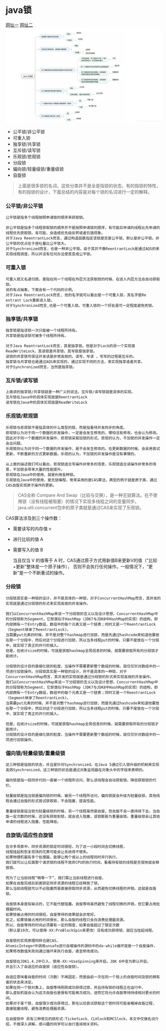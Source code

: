# java锁
[网址一](https://www.cnblogs.com/qifengshi/p/6831055.html)
[网址二](https://www.cnblogs.com/jyroy/p/11365935.html)
![a1.png](../../../../../../resources/img/lock.png)  

-  公平锁/非公平锁
-  可重入锁
-  独享锁/共享锁
-  互斥锁/读写锁
-  乐观锁/悲观锁
-  分段锁
-  偏向锁/轻量级锁/重量级锁
-  自旋锁

>上面是很多锁的名词，这些分类并不是全是指锁的状态，有的指锁的特性，有的指锁的设计，下面总结的内容是对每个锁的名词进行一定的解释。

### 公平锁/非公平锁

    公平锁是指多个线程按照申请锁的顺序来获取锁。
    
    非公平锁是指多个线程获取锁的顺序并不是按照申请锁的顺序，有可能后申请的线程比先申请的线程优先获取锁。有可能，会造成优先级反转或者饥饿现象。
    对于Java ReentrantLock而言，通过构造函数指定该锁是否是公平锁，默认是非公平锁。非公平锁的优点在于吞吐量比公平锁大。
    对于Synchronized而言，也是一种非公平锁。由于其并不像ReentrantLock是通过AQS的来实现线程调度，所以并没有任何办法使其变成公平锁。
    
### 可重入锁
    
    可重入锁又名递归锁，是指在同一个线程在外层方法获取锁的时候，在进入内层方法会自动获取锁。
    说的有点抽象，下面会有一个代码的示例。
    对于Java ReentrantLock而言, 他的名字就可以看出是一个可重入锁，其名字是Re entrant Lock重新进入锁。
    对于Synchronized而言,也是一个可重入锁。可重入锁的一个好处是可一定程度避免死锁。
    
### 独享锁/共享锁

    独享锁是指该锁一次只能被一个线程所持有。
    共享锁是指该锁可被多个线程所持有。

    对于Java ReentrantLock而言，其是独享锁。但是对于Lock的另一个实现类ReadWriteLock，其读锁是共享锁，其写锁是独享锁。
    读锁的共享锁可保证并发读是非常高效的，读写，写读 ，写写的过程是互斥的。
    独享锁与共享锁也是通过AQS来实现的，通过实现不同的方法，来实现独享或者共享。
    对于Synchronized而言，当然是独享锁。
    
### 互斥锁/读写锁

    上面讲的独享锁/共享锁就是一种广义的说法，互斥锁/读写锁就是具体的实现。
    互斥锁在Java中的具体实现就是ReentrantLock
    读写锁在Java中的具体实现就是ReadWriteLock
    
### 乐观锁/悲观锁

    乐观锁与悲观锁不是指具体的什么类型的锁，而是指看待并发同步的角度。
    悲观锁认为对于同一个数据的并发操作，一定是会发生修改的，哪怕没有修改，也会认为修改。因此对于同一个数据的并发操作，悲观锁采取加锁的形式。悲观的认为，不加锁的并发操作一定会出问题。
    乐观锁则认为对于同一个数据的并发操作，是不会发生修改的。在更新数据的时候，会采用尝试更新，不断重新的方式更新数据。乐观的认为，不加锁的并发操作是没有事情的。
    
    从上面的描述我们可以看出，悲观锁适合写操作非常多的场景，乐观锁适合读操作非常多的场景，不加锁会带来大量的性能提升。
    悲观锁在Java中的使用，就是利用各种锁。
    乐观锁在Java中的使用，是无锁编程，常常采用的是CAS算法，典型的例子就是原子类，通过CAS自旋实现原子操作的更新。
    
>CAS全称 Compare And Swap（比较与交换），是一种无锁算法。在不使用锁（没有线程被阻塞）的情况下实现多线程之间的变量同步。java.util.concurrent包中的原子类就是通过CAS来实现了乐观锁。
 
CAS算法涉及到三个操作数：

* 需要读写的内存值 v
* 进行比较的值 A
* 需要写入的值 B


    当且仅当 V 的值等于 A 时，CAS通过原子方式用新值B来更新V的值（“比较+更新”整体是一个原子操作），
    否则不会执行任何操作。一般情况下，“更新”是一个不断重试的操作。
    
### 分段锁

    分段锁其实是一种锁的设计，并不是具体的一种锁，对于ConcurrentHashMap而言，其并发的实现就是通过分段锁的形式来实现高效的并发操作。
    
    我们以ConcurrentHashMap来说一下分段锁的含义以及设计思想，ConcurrentHashMap中的分段锁称为Segment，它即类似于HashMap（JDK7与JDK8中HashMap的实现）的结构，即内部拥有一个Entry数组，数组中的每个元素又是一个链表；同时又是一个ReentrantLock（Segment继承了ReentrantLock)。
    当需要put元素的时候，并不是对整个hashmap进行加锁，而是先通过hashcode来知道他要放在那一个分段中，然后对这个分段进行加锁，所以当多线程put的时候，只要不是放在一个分段中，就实现了真正的并行的插入。
    但是，在统计size的时候，可就是获取hashmap全局信息的时候，就需要获取所有的分段锁才能统计。
    
    分段锁的设计目的是细化锁的粒度，当操作不需要更新整个数组的时候，就仅仅针对数组中的一项进行加锁操作。分段锁其实是一种锁的设计，并不是具体的一种锁，对于ConcurrentHashMap而言，其并发的实现就是通过分段锁的形式来实现高效的并发操作。
    我们以ConcurrentHashMap来说一下分段锁的含义以及设计思想，ConcurrentHashMap中的分段锁称为Segment，它即类似于HashMap（JDK7与JDK8中HashMap的实现）的结构，即内部拥有一个Entry数组，数组中的每个元素又是一个链表；同时又是一个ReentrantLock（Segment继承了ReentrantLock)。
    当需要put元素的时候，并不是对整个hashmap进行加锁，而是先通过hashcode来知道他要放在那一个分段中，然后对这个分段进行加锁，所以当多线程put的时候，只要不是放在一个分段中，就实现了真正的并行的插入。
    
    但是，在统计size的时候，可就是获取hashmap全局信息的时候，就需要获取所有的分段锁才能统计。
    分段锁的设计目的是细化锁的粒度，当操作不需要更新整个数组的时候，就仅仅针对数组中的一项进行加锁操作。
    
### 偏向锁/轻量级锁/重量级锁

    这三种锁是指锁的状态，并且是针对Synchronized。在Java 5通过引入锁升级的机制来实现高效Synchronized。这三种锁的状态是通过对象监视器在对象头中的字段来表明的。
    
    偏向锁是指一段同步代码一直被一个线程所访问，那么该线程会自动获取锁。降低获取锁的代价。
    
    轻量级锁是指当锁是偏向锁的时候，被另一个线程所访问，偏向锁就会升级为轻量级锁，其他线程会通过自旋的形式尝试获取锁，不会阻塞，提高性能。
    
    重量级锁是指当锁为轻量级锁的时候，另一个线程虽然是自旋，但自旋不会一直持续下去，当自旋一定次数的时候，还没有获取到锁，就会进入阻塞，该锁膨胀为重量级锁。重量级锁会让其他申请的线程进入阻塞，性能降低。
    
### 自旋锁/适应性自旋锁

    在许多场景中，同步资源的锁定时间很短，为了这一小段时间去切换线程，
    线程挂起和恢复现场的花费可能会让系统得不偿失。
    如果物理机器有多个处理器，能够让两个或以上的线程同时并行执行，
    我们就可以让后面那个请求锁的线程不放弃CPU的执行时间，看看持有锁的线程是否很快就会释放锁。
    
    而为了让当前线程“稍等一下”，我们需让当前线程进行自旋，
    如果在自旋完成后前面锁定同步资源的线程已经释放了锁，
    那么当前线程就可以不必阻塞而是直接获取同步资源，从而避免切换线程的开销。这就是自旋锁。
    
    自旋锁本身是有缺点的，它不能代替阻塞。自旋等待虽然避免了线程切换的开销，但它要占用处理器时间。
    如果锁被占用的时间很短，自旋等待的效果就会非常好。
    反之，如果锁被占用的时间很长，那么自旋的线程只会白浪费处理器资源。
    所以，自旋等待的时间必须要有一定的限度，如果自旋超过了限定次数
    （默认是10次，可以使用-XX:PreBlockSpin来更改）没有成功获得锁，就应当挂起线程。
    
    自旋锁的实现原理同样也是CAS，
    AtomicInteger中调用unsafe进行自增操作的源码中的do-while循环就是一个自旋操作，
    如果修改数值失败则通过循环来执行自旋，直至修改成功。
    
    自旋锁在JDK1.4.2中引入，使用-XX:+UseSpinning来开启。JDK 6中变为默认开启，
    并且引入了自适应的自旋锁（适应性自旋锁）。
    
    自适应意味着自旋的时间（次数）不再固定，而是由前一次在同一个锁上的自旋时间及锁的拥有者的状态来决定。
    如果在同一个锁对象上，自旋等待刚刚成功获得过锁，并且持有锁的线程正在运行中，
    那么虚拟机就会认为这次自旋也是很有可能再次成功，进而它将允许自旋等待持续相对更长的时间。
    如果对于某个锁，自旋很少成功获得过，那在以后尝试获取这个锁时将可能省略掉自旋过程，
    直接阻塞线程，避免浪费处理器资源。
    
    在自旋锁中 另有三种常见的锁形式:TicketLock、CLHlock和MCSlock，本文中仅做名词介绍，不做深入讲解，感兴趣的同学可以自行查阅相关资料。